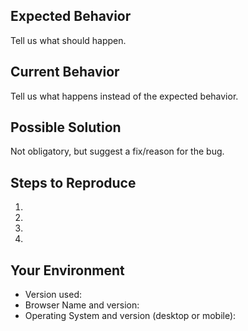<!--- Provide a general summary of the issue in the Title above -->

## Expected Behavior
Tell us what should happen.

## Current Behavior
Tell us what happens instead of the expected behavior.

## Possible Solution
Not obligatory, but suggest a fix/reason for the bug.

## Steps to Reproduce
<!--- Provide a screenshot, or an unambiguous set of steps toreproduce this bug.-->
1.
2.
3.
4.

## Your Environment
- Version used:
- Browser Name and version:
- Operating System and version (desktop or mobile):